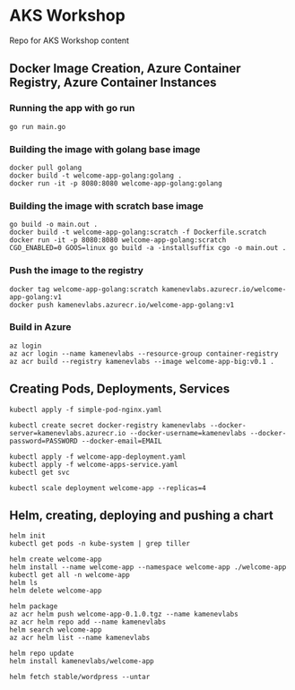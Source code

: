 # AKS Workshop
Repo for AKS Workshop content

## Docker Image Creation, Azure Container Registry, Azure Container Instances
### Running the app with go run
```
go run main.go
```

### Building the image with golang base image
```
docker pull golang
docker build -t welcome-app-golang:golang .
docker run -it -p 8080:8080 welcome-app-golang:golang
```

### Building the image with scratch base image
```
go build -o main.out .
docker build -t welcome-app-golang:scratch -f Dockerfile.scratch
docker run -it -p 8080:8080 welcome-app-golang:scratch
CGO_ENABLED=0 GOOS=linux go build -a -installsuffix cgo -o main.out .
```
### Push the image to the registry
```
docker tag welcome-app-golang:scratch kamenevlabs.azurecr.io/welcome-app-golang:v1
docker push kamenevlabs.azurecr.io/welcome-app-golang:v1
```

### Build in Azure
```
az login
az acr login --name kamenevlabs --resource-group container-registry
az acr build --registry kamenevlabs --image welcome-app-big:v0.1 .
```

## Creating Pods, Deployments, Services
```
kubectl apply -f simple-pod-nginx.yaml
```
```
kubectl create secret docker-registry kamenevlabs --docker-server=kamenevlabs.azurecr.io --docker-username=kamenevlabs --docker-password=PASSWORD --docker-email=EMAIL
```
```
kubectl apply -f welcome-app-deployment.yaml
kubectl apply -f welcome-apps-service.yaml
kubectl get svc
```
```
kubectl scale deployment welcome-app --replicas=4
```

## Helm, creating, deploying and pushing a chart
```
helm init
kubectl get pods -n kube-system | grep tiller
```
```
helm create welcome-app
helm install --name welcome-app --namespace welcome-app ./welcome-app
kubectl get all -n welcome-app
helm ls
helm delete welcome-app
```
```
helm package
az acr helm push welcome-app-0.1.0.tgz --name kamenevlabs
az acr helm repo add --name kamenevlabs
helm search welcome-app
az acr helm list --name kamenevlabs
```
```
helm repo update
helm install kamenevlabs/welcome-app
```
```
helm fetch stable/wordpress --untar
```